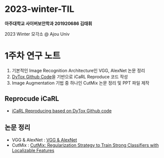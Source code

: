 # 2023-winter-TIL

**아주대학교 사이버보안학과 201920686 김태휘**

2023 Winter 모각소 @ Ajou Univ 

# 1주차 연구 노트

1. 기본적인 Image Recognition Architecture인 VGG, AlexNet 논문 정리
2. [DyTox Github Code](https://github.com/arthurdouillard/dytox)을 기반으로 iCaRL Reproduce 코드 작성
3. Image Augmentation 기법 중 하나인 CutMix 논문 정리 및 PPT 파일 제작

## Reprocude iCaRL
* [iCaRL Reproducing based on DyTox Github code](https://github.com/h-wi/2023-winter-TIL/tree/main/week1/iCaRL-Reprod_0.52)

## 논문 정리
* VGG & AlexNet : [VGG & AlexNet](https://github.com/h-wi/2023-winter-TIL/tree/main/week1/VGG_정리.pdf)
* CutMix : [CutMix: Regularization Strategy to Train Strong Classifiers with Localizable Features](https://github.com/h-wi/2023-winter-TIL/tree/main/week1/CutMix_정리.pdf)